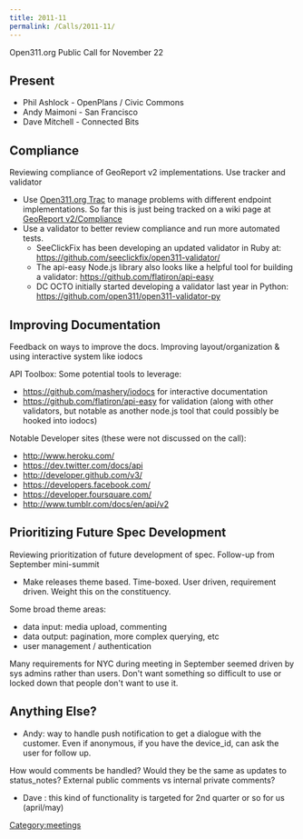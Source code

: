 ```yaml
---
title: 2011-11
permalink: /Calls/2011-11/
---
```


Open311.org Public Call for November 22

Present
-------

-   Phil Ashlock - OpenPlans / Civic Commons
-   Andy Maimoni - San Francisco
-   Dave Mitchell - Connected Bits

Compliance
----------

Reviewing compliance of GeoReport v2 implementations. Use tracker and validator

-   Use [Open311.org Trac](http://developer.open311.org) to manage problems with different endpoint implementations. So far this is just being tracked on a wiki page at [GeoReport v2/Compliance](/GeoReport_v2/Compliance "wikilink")
-   Use a validator to better review compliance and run more automated tests.
    -   SeeClickFix has been developing an updated validator in Ruby at: <https://github.com/seeclickfix/open311-validator/>
    -   The api-easy Node.js library also looks like a helpful tool for building a validator: <https://github.com/flatiron/api-easy>
    -   DC OCTO initially started developing a validator last year in Python: <https://github.com/open311/open311-validator-py>

Improving Documentation
-----------------------

Feedback on ways to improve the docs. Improving layout/organization & using interactive system like iodocs

API Toolbox: Some potential tools to leverage:

-   <https://github.com/mashery/iodocs> for interactive documentation
-   <https://github.com/flatiron/api-easy> for validation (along with other validators, but notable as another node.js tool that could possibly be hooked into iodocs)

Notable Developer sites (these were not discussed on the call):

-   <http://www.heroku.com/>
-   <https://dev.twitter.com/docs/api>
-   <http://developer.github.com/v3/>
-   <https://developers.facebook.com/>
-   <https://developer.foursquare.com/>
-   <http://www.tumblr.com/docs/en/api/v2>

Prioritizing Future Spec Development
------------------------------------

Reviewing prioritization of future development of spec. Follow-up from September mini-summit

-   Make releases theme based. Time-boxed. User driven, requirement driven. Weight this on the constituency.

Some broad theme areas:

-   data input: media upload, commenting
-   data output: pagination, more complex querying, etc
-   user management / authentication

Many requirements for NYC during meeting in September seemed driven by sys admins rather than users. Don't want something so difficult to use or locked down that people don't want to use it.

Anything Else?
--------------

-   Andy: way to handle push notification to get a dialogue with the customer. Even if anonymous, if you have the device_id, can ask the user for follow up.

How would comments be handled? Would they be the same as updates to status_notes? External public comments vs internal private comments?

-   Dave : this kind of functionality is targeted for 2nd quarter or so for us (april/may)

[Category:meetings](/Category:meetings "wikilink")
